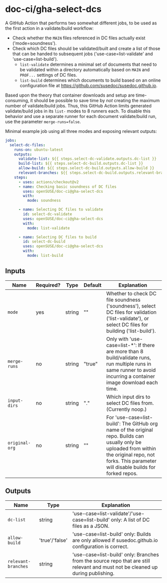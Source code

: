 # doc-ci/gha-select-dcs

A GitHub Action that performs two somewhat different jobs, to be used as the first action in a validate/build workflow:

* Check whether the `MAIN` files referenced in DC files actually exist ('mode=soundness').
* Check which DC files should be validated/built and create a list of those that can be handed to subsequent jobs ('use-case=list-validate' and 'use-case=list-build').
  * `list-validate` determines a minimal set of documents that need to be validated within a directory automatically based on `MAIN` and `PROF...` settings of DC files.
  * `list-build` determines which documents to build based on an online configuration file at https://github.com/susedoc/susedoc.github.io.

Based upon the theory that container downloads and setup are time-consuming, it should be possible to save time by _not_ creating the maximum number of validate/build jobs.
Thus, this GitHub Action limits generated validate/build jobs in its `list-` modes to 8 runners each.
To disable this behavior and use a separate runner for each document validate/build run, use the parameter `merge-runs=false`.

Minimal example job using all three modes and exposing relevant outputs:

```yaml
jobs:
  select-dc-files:
    runs-on: ubuntu-latest
    outputs:
      validate-list: ${{ steps.select-dc-validate.outputs.dc-list }}
      build-list: ${{ steps.select-dc-build.outputs.dc-list }}
      allow-build: ${{ steps.select-dc-build.outputs.allow-build }}
      relevant-branches: ${{ steps.select-dc-build.outputs.relevant-branches }}
    steps:
      - uses: actions/checkout@v2
      - name: Checking basic soundness of DC files
        uses: openSUSE/doc-ci@gha-select-dcs
        with:
          mode: soundness

      - name: Selecting DC files to validate
        id: select-dc-validate
        uses: openSUSE/doc-ci@gha-select-dcs
        with:
          mode: list-validate

      - name: Selecting DC files to build
        id: select-dc-build
        uses: openSUSE/doc-ci@gha-select-dcs
        with:
          mode: list-build
```


## Inputs

Name | Required? | Type | Default | Explanation
-----|-----------|------|---------|------------
`mode` | yes | string | "" | Whether to check DC file soundness ('soundness'), select DC files for validation ('list-validate'), or select DC files for building ('list-build').
`merge-runs` | no | string | "true" | Only with 'use-case=list-*': If there are more than 8 build/validate runs, run multiple runs in same runner to avoid incurring a container image download each time.
`input-dirs` | no | string | "." | Which input dirs to select DC files from. (Currently noop.)
`original-org` | no | string | "" | For 'use-case=list-build': The GitHub org name of the original repo. Builds can usually only be uploaded from within the original repo, not forks. This parameter will disable builds for forked repos.


## Outputs

Name | Type | Explanation
-----|------|------------
`dc-list` | string | 'use-case=list-validate'/'use-case=list-build' only: A list of DC files as a JSON.
`allow-build` | 'true'/'false' | 'use-case=list-build' only: Builds are only allowed if susedoc.github.io configuration is correct.
`relevant-branches` | string | 'use-case=list-build' only: Branches from the source repo that are still relevant and must not be cleaned up during publishing.
